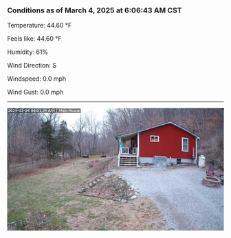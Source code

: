 ### Conditions as of March 4, 2025 at 6:06:43 AM CST 

Temperature: 44.60 &deg;F

Feels like: 44.60 &deg;F

Humidity: 61%

Wind Direction: S

Windspeed: 0.0 mph

Wind Gust: 0.0 mph

---

<img src="./images/latest.jpeg"/>

